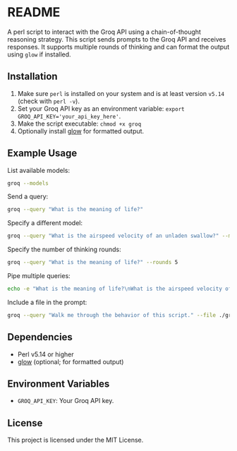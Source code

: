 # README

A perl script to interact with the Groq API using a chain-of-thought reasoning strategy.
This script sends prompts to the Groq API and receives responses.
It supports multiple rounds of thinking and can format the output using `glow` if installed.

## Installation

1. Make sure `perl` is installed on your system and is at least version `v5.14` (check with `perl -v`).
2. Set your Groq API key as an environment variable: `export GROQ_API_KEY='your_api_key_here'`.
3. Make the script executable: `chmod +x groq`
4. Optionally install [glow](https://github.com/charmbrace/glow) for formatted output.

## Example Usage

List available models:
```bash
groq --models
```

Send a query:
```bash
groq --query "What is the meaning of life?"
```

Specify a different model:
```bash
groq --query "What is the airspeed velocity of an unladen swallow?" --model "deepseek-r1-distill-llama-70b"
```

Specify the number of thinking rounds:
```bash
groq --query "What is the meaning of life?" --rounds 5
```

Pipe multiple queries:
```bash
echo -e "What is the meaning of life?\nWhat is the airspeed velocity of an unladen swallow?" | groq
```

Include a file in the prompt:
```bash
groq --query "Walk me through the behavior of this script." --file ./groq
```

## Dependencies

- Perl v5.14 or higher
- [glow](https://github.com/charmbrace/glow) (optional; for formatted output)

## Environment Variables

- `GROQ_API_KEY`: Your Groq API key.

## License

This project is licensed under the MIT License.
